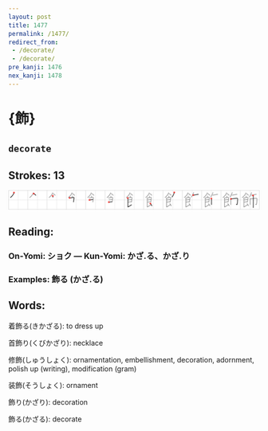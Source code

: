 ```yaml
---
layout: post
title: 1477
permalink: /1477/
redirect_from:
 - /decorate/
 - /decorate/
pre_kanji: 1476
nex_kanji: 1478
---
```


# {飾}

## `decorate`

## Strokes: 13

<div class="stroke"><img src="../images/E9A3BE.png" /></div>

## Reading:

### On-Yomi: ショク &mdash; Kun-Yomi: かざ.る、かざ.り

### Examples: 飾る (かざ.る)

## Words:

着飾る(きかざる): to dress up

首飾り(くびかざり): necklace

修飾(しゅうしょく): ornamentation, embellishment, decoration, adornment, polish up (writing), modification (gram)

装飾(そうしょく): ornament

飾り(かざり): decoration

飾る(かざる): decorate
